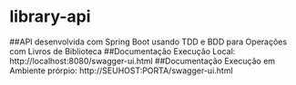 # library-api
##API desenvolvida com Spring Boot usando TDD e BDD para Operações com Livros de Biblioteca
##Documentação Execução Local: http://localhost:8080/swagger-ui.html
##Documentação Execução em Ambiente prórpio: http://SEUHOST:PORTA/swagger-ui.html
